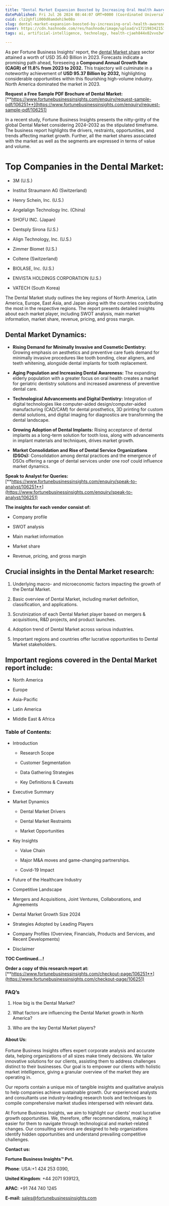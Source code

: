 ```yaml
---
title: "Dental Market Expansion Boosted by Increasing Oral Health Awareness"
datePublished: Fri Jul 26 2024 08:44:07 GMT+0000 (Coordinated Universal Time)
cuid: clz2ghfli000d0amdehi9e08o
slug: dental-market-expansion-boosted-by-increasing-oral-health-awareness
cover: https://cdn.hashnode.com/res/hashnode/image/upload/v1721983421536/8847ee91-bf21-443c-ae8b-6b982daabc97.png
tags: ai, artificial-intelligence, technology, health-cjaeh844x02vvo3wtj5r2s75q, healthcare

---
```


As per Fortune Business Insights’ report, the [dental Market share](https://www.fortunebusinessinsights.com/dental-market-106251) sector attained a worth of USD 35.40 Billion in 2023. Forecasts indicate a promising path ahead, foreseeing a **Compound Annual Growth Rate (CAGR) of 11.8% from 2023 to 2032.** This trajectory will culminate in a noteworthy achievement of **USD 95.37 Billion by 2032,** highlighting considerable opportunities within this flourishing high-volume industry. North America dominated the market in 2023.

**Request a Free Sample PDF Brochure of Dental Market:** [**https://www.fortunebusinessinsights.com/enquiry/request-sample-pdf/106251**](https://www.fortunebusinessinsights.com/enquiry/request-sample-pdf/106251)

In a recent study, Fortune Business Insights presents the nitty-gritty of the global Dental Market considering 2024–2032 as the stipulated timeframe. The business report highlights the drivers, restraints, opportunities, and trends affecting market growth. Further, all the market shares associated with the market as well as the segments are expressed in terms of value and volume.

# **Top Companies in the Dental Market:**

* 3M (U.S.)
    
* Institut Straumann AG (Switzerland)
    
* Henry Schein, Inc. (U.S.)
    
* Angelalign Technology Inc. (China)
    
* SHOFU INC. (Japan)
    
* Dentsply Sirona (U.S.)
    
* Align Technology, Inc. (U.S.)
    
* Zimmer Biomet (U.S.)
    
* Coltene (Switzerland)
    
* BIOLASE, Inc. (U.S.)
    
* ENVISTA HOLDINGS CORPORATION (U.S.)
    
* VATECH (South Korea)
    

The Dental Market study outlines the key regions of North America, Latin America, Europe, East Asia, and Japan along with the countries contributing the most in the respective regions. The report presents detailed insights about each market player, including SWOT analysis, main market information, market share, revenue, pricing, and gross margin.

## Dental Market **Dynamics**:

* **Rising Demand for Minimally Invasive and Cosmetic Dentistry:** Growing emphasis on aesthetics and preventive care fuels demand for minimally invasive procedures like tooth bonding, clear aligners, and teeth whitening, alongside dental implants for tooth replacement.
    
* **Aging Population and Increasing Dental Awareness:** The expanding elderly population with a greater focus on oral health creates a market for geriatric dentistry solutions and increased awareness of preventive dental care.
    
* **Technological Advancements and Digital Dentistry:** Integration of digital technologies like computer-aided design/computer-aided manufacturing (CAD/CAM) for dental prosthetics, 3D printing for custom dental solutions, and digital imaging for diagnostics are transforming the dental landscape.
    
* **Growing Adoption of Dental Implants:** Rising acceptance of dental implants as a long-term solution for tooth loss, along with advancements in implant materials and techniques, drives market growth.
    
* **Market Consolidation and Rise of Dental Service Organizations (DSOs):** Consolidation among dental practices and the emergence of DSOs offering a range of dental services under one roof could influence market dynamics.
    

**Speak to Analyst for Queries:** [**https://www.fortunebusinessinsights.com/enquiry/speak-to-analyst/106251**](https://www.fortunebusinessinsights.com/enquiry/speak-to-analyst/106251)

**The insights for each vendor consist of:**

* Company profile
    
* SWOT analysis
    
* Main market information
    
* Market share
    
* Revenue, pricing, and gross margin
    

## **Crucial insights in the Dental Market research:**

1. Underlying macro- and microeconomic factors impacting the growth of the Dental Market.
    
2. Basic overview of Dental Market, including market definition, classification, and applications.
    
3. Scrutinization of each Dental Market player based on mergers & acquisitions, R&D projects, and product launches.
    
4. Adoption trend of Dental Market across various industries.
    
5. Important regions and countries offer lucrative opportunities to Dental Market stakeholders.
    

## **Important regions covered in the Dental Market report include:**

* North America
    
* Europe
    
* Asia-Pacific
    
* Latin America
    
* Middle East & Africa
    

### **Table of Contents:**

* Introduction
    
    * Research Scope
        
    * Customer Segmentation
        
    * Data Gathering Strategies
        
    * Key Definitions & Caveats
        
* Executive Summary
    
* Market Dynamics
    
    * Dental Market Drivers
        
    * Dental Market Restraints
        
    * Market Opportunities
        
* Key Insights
    
    * Value Chain
        
    * Major M&A moves and game-changing partnerships.
        
    * Covid-19 Impact
        
* Future of the Healthcare Industry
    
* Competitive Landscape
    
* Mergers and Acquisitions, Joint Ventures, Collaborations, and Agreements
    
* Dental Market Growth Size 2024
    
* Strategies Adopted by Leading Players
    
* Company Profiles (Overview, Financials, Products and Services, and Recent Developments)
    
* Disclaimer
    

**TOC Continued…!**

**Order a copy of this research report at:** [**https://www.fortunebusinessinsights.com/checkout-page/106251**](https://www.fortunebusinessinsights.com/checkout-page/106251)

### **FAQ’s**

1. How big is the Dental Market?
    
2. What factors are influencing the Dental Market growth in North America?
    
3. Who are the key Dental Market players?
    

#### **About Us:**

Fortune Business Insights offers expert corporate analysis and accurate data, helping organizations of all sizes make timely decisions. We tailor innovative solutions for our clients, assisting them to address challenges distinct to their businesses. Our goal is to empower our clients with holistic market intelligence, giving a granular overview of the market they are operating in.

Our reports contain a unique mix of tangible insights and qualitative analysis to help companies achieve sustainable growth. Our experienced analysts and consultants use industry-leading research tools and techniques to compile comprehensive market studies interspersed with relevant data.

At Fortune Business Insights, we aim to highlight our clients' most lucrative growth opportunities. We, therefore, offer recommendations, making it easier for them to navigate through technological and market-related changes. Our consulting services are designed to help organizations identify hidden opportunities and understand prevailing competitive challenges.

**Contact us:**

**Fortune Business Insights™ Pvt.**

**Phone**: USA:+1 424 253 0390,

**United Kingdom**: +44 2071 939123,

**APAC**: +91 744 740 1245

**E-mail:** [sales@fortunebusinessinsights.com](mailto:sales@fortunebusinessinsights.com)